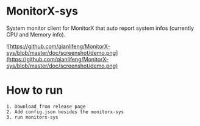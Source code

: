 # MonitorX-sys
System monitor client for MonitorX that auto report system infos (currently CPU and Memory info).

![https://github.com/qianlifeng/MonitorX-sys/blob/master/doc/screenshot/demo.png](https://github.com/qianlifeng/MonitorX-sys/blob/master/doc/screenshot/demo.png)

# How to run
    1. Download from release page
    2. Add config.json besides the monitorx-sys
    3. run monitorx-sys

